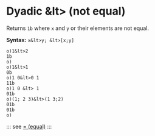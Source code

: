 # Dyadic &lt> (not equal)

Returns `1b` where `x` and `y` or their elements are not equal.

**Syntax:** ```x&lt>y; &lt>[x;y]```

```o
o)1&lt>2
1b
o)
o)1&lt>1
0b
o)1 0&lt>0 1
11b
o)1 0 &lt> 1
01b
o)(1; 2 3)&lt>(1 3;2)
01b
01b
o)
```

::: see
[= (equal)](/verbs/relational/equal.md)
:::

